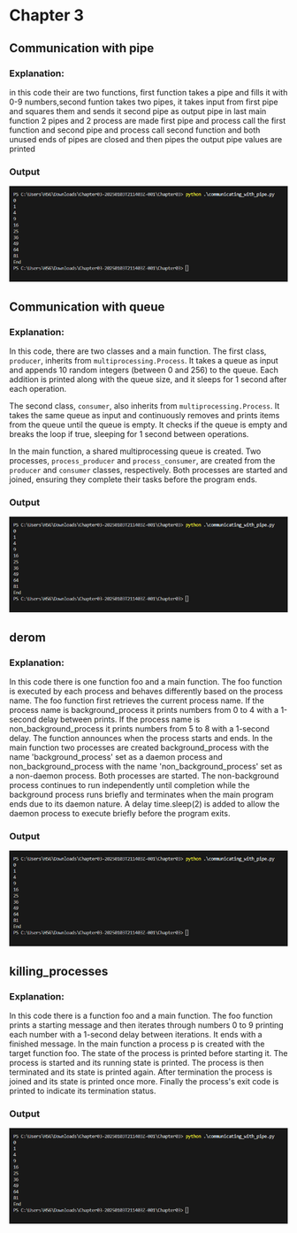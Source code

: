 # Chapter 3

## Communication with pipe
### Explanation:
in this code their are two functions, first function takes a pipe and fills it with 0-9 numbers,second funtion takes two pipes, it takes input from first pipe and squares them and sends it second pipe as output pipe
in last main function 2 pipes and 2 process are made first pipe and process call the first function and second pipe and process call second function and both unused ends of pipes are closed and then pipes the output pipe values are printed

### Output
![Communication with pipe](Chapter3/images/CommunicationWithPipe.PNG "image1")

## Communication with queue
### Explanation:
In this code, there are two classes and a main function. The first class, `producer`, inherits from `multiprocessing.Process`. It takes a queue as input and appends 10 random integers (between 0 and 256) to the queue. Each addition is printed along with the queue size, and it sleeps for 1 second after each operation. 

The second class, `consumer`, also inherits from `multiprocessing.Process`. It takes the same queue as input and continuously removes and prints items from the queue until the queue is empty. It checks if the queue is empty and breaks the loop if true, sleeping for 1 second between operations.

In the main function, a shared multiprocessing queue is created. Two processes, `process_producer` and `process_consumer`, are created from the `producer` and `consumer` classes, respectively. Both processes are started and joined, ensuring they complete their tasks before the program ends.

### Output
![Communication with pipe](Chapter3/images/CommunicationWithPipe.PNG "image1")

## derom
### Explanation:
In this code there is one function foo and a main function. The foo function is executed by each process and behaves differently based on the process name. The foo function first retrieves the current process name. If the process name is background_process it prints numbers from 0 to 4 with a 1-second delay between prints. If the process name is non_background_process it prints numbers from 5 to 8 with a 1-second delay. The function announces when the process starts and ends. In the main function two processes are created background_process with the name 'background_process' set as a daemon process and non_background_process with the name 'non_background_process' set as a non-daemon process. Both processes are started. The non-background process continues to run independently until completion while the background process runs briefly and terminates when the main program ends due to its daemon nature. A delay time.sleep(2) is added to allow the daemon process to execute briefly before the program exits.
### Output
![Communication with pipe](Chapter3/images/CommunicationWithPipe.PNG "image1")


## killing_processes
### Explanation:
In this code there is a function foo and a main function. The foo function prints a starting message and then iterates through numbers 0 to 9 printing each number with a 1-second delay between iterations. It ends with a finished message. In the main function a process p is created with the target function foo. The state of the process is printed before starting it. The process is started and its running state is printed. The process is then terminated and its state is printed again. After termination the process is joined and its state is printed once more. Finally the process's exit code is printed to indicate its termination status.
### Output
![Communication with pipe](Chapter3/images/CommunicationWithPipe.PNG "image1")





